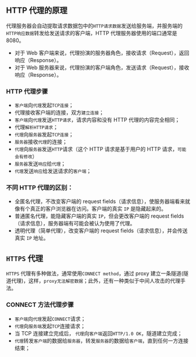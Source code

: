 ## HTTP 代理的原理

代理服务器会自动提取请求数据包中的`HTTP请求数据`发送给服务端，并服务端的`HTTP响应数据`转发给发送请求的客户端，HTTP 代理服务器使用的端口通常是 8080。

- 对于 Web 客户端来说，代理扮演的服务器角色，接收请求（Request），返回响应（Response）。
- 对于 Web 服务器来说，代理扮演的客户端角色，发送请求（Request），接收响应（Response）。

### HTTP 代理步骤

- `客户端`向`代理`发起`TCP连接`；
- 代理接收客户端的连接，双方`建立连接`；
- `客户端`向`代理`发送`HTTP请求`，请求内容和没有 HTTP 代理的内容完全相同；
- 代理`解析HTTP请求`；
- `代理`向`服务器`发起`TCP连接`；
- `服务器`接收`代理`的连接；
- `代理`向`服务器`发送`HTTP`请求（这个 HTTP 请求是基于用户的 HTTP 请求，`可能会有修改`）
- `服务器`发送`响应`给`代理`；
- `代理`发送`响应`给发送请求的`客户端`；

### 不同 HTTP 代理的区别：

- 全匿名代理，不改变客户端的 request fields（请求信息），使服务器端看来就像有个真正的客户浏览器在访问。客户端的真实 `IP` 是隐藏起来的。
- 普通匿名代理，能隐藏客户端的真实 `IP`，但会更改客户端的 request fields（请求信息），服务器端有可能会被认为使用了代理。
- 透明代理（简单代理），改变客户端的 request fields（请求信息），并会传送真实 `IP` 地址。

## `HTTPS` 代理

`HTTPS` 代理有多种做法，通常使用`CONNECT method`，通过 proxy 建立一条隧道(隧道代理)，这样，`proxy无法解密数据`；此外，还有一种类似于中间人攻击的代理手法。

### CONNECT 方法代理步骤

- `客户端`向`代理`发起`CONNECT`请求；
- `代理`向`服务端`发起`TCP`连接请求；
- 当 TCP 连接建立完成后， `代理`向`客户端`返回`HTTP/1.0 OK`，隧道建立完成；
- `代理`转发`客户端`的数据给`服务器`，转发`服务器`的数据给`客户端`，直到任何一方连接结束；